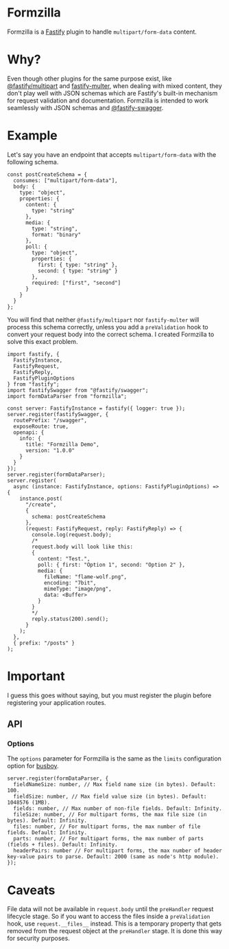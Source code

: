 # Formzilla

Formzilla is a [Fastify](http://fastify.io/) plugin to handle `multipart/form-data` content.

# Why?

Even though other plugins for the same purpose exist, like [@fastify/multipart][1] and [fastify-multer][2], when dealing with mixed content, they don't play well with JSON schemas which are Fastify's built-in mechanism for request validation and documentation. Formzilla is intended to work seamlessly with JSON schemas and [@fastify-swagger][3].

[1]: https://github.com/fastify/fastify-multipart
[2]: https://github.com/fox1t/fastify-multer
[3]: https://github.com/fastify/fastify-swagger

# Example

Let's say you have an endpoint that accepts `multipart/form-data` with the following schema.

```tsx
const postCreateSchema = {
  consumes: ["multipart/form-data"],
  body: {
    type: "object",
    properties: {
      content: {
        type: "string"
      },
      media: {
        type: "string",
        format: "binary"
      },
      poll: {
        type: "object",
        properties: {
          first: { type: "string" },
          second: { type: "string" }
        },
        required: ["first", "second"]
      }
    }
  }
};
```

You will find that neither `@fastify/multipart` nor `fastify-multer` will process this schema correctly, unless you add a `preValidation` hook to convert your request body into the correct schema. I created Formzilla to solve this exact problem.

```tsx
import fastify, {
  FastifyInstance,
  FastifyRequest,
  FastifyReply,
  FastifyPluginOptions
} from "fastify";
import fastifySwagger from "@fastify/swagger";
import formDataParser from "formzilla";

const server: FastifyInstance = fastify({ logger: true });
server.register(fastifySwagger, {
  routePrefix: "/swagger",
  exposeRoute: true,
  openapi: {
    info: {
      title: "Formzilla Demo",
      version: "1.0.0"
    }
  }
});
server.register(formDataParser);
server.register(
  async (instance: FastifyInstance, options: FastifyPluginOptions) => {
    instance.post(
      "/create",
      {
        schema: postCreateSchema
      },
      (request: FastifyRequest, reply: FastifyReply) => {
        console.log(request.body);
        /*
        request.body will look like this:
        {
          content: "Test.",
          poll: { first: "Option 1", second: "Option 2" },
          media: {
            fileName: "flame-wolf.png",
            encoding: "7bit",
            mimeType: "image/png",
            data: <Buffer>
          }
        }
        */
        reply.status(200).send();
      }
    );
  },
  { prefix: "/posts" }
);
```

# Important

I guess this goes without saying, but you must register the plugin before registering your application routes.

## API

### Options

The `options` parameter for Formzilla is the same as the `limits` configuration option for [busboy][4].

[4]: https://github.com/mscdex/busboy

```tsx
server.register(formDataParser, {
  fieldNameSize: number, // Max field name size (in bytes). Default: 100.
  fieldSize: number, // Max field value size (in bytes). Default: 1048576 (1MB).
  fields: number, // Max number of non-file fields. Default: Infinity.
  fileSize: number, // For multipart forms, the max file size (in bytes). Default: Infinity.
  files: number, // For multipart forms, the max number of file fields. Default: Infinity.
  parts: number, // For multipart forms, the max number of parts (fields + files). Default: Infinity.
  headerPairs: number // For multipart forms, the max number of header key-value pairs to parse. Default: 2000 (same as node's http module).
});
```

# Caveats

File data will not be available in `request.body` until the `preHandler` request lifecycle stage. So if you want to access the files inside a `preValidation` hook, use `request.__files__` instead. This is a temporary property that gets removed from the request object at the `preHandler` stage. It is done this way for security purposes.